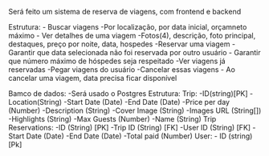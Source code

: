Será feito um sistema de reserva de viagens, com frontend e backend

Estrutura:
    - Buscar viagens
        -Por localização, por data inicial, orçamneto máximo
    - Ver detalhes de uma viagem
        -Fotos(4), descrição, foto principal, destaques, preço por noite, data, hospedes
    -Reservar uma viagem
        - Garantir que data selecionada não foi reservada por outro usuário
        - Garantir que número máximo de hóspedes seja respeitado
    -Ver viagens já reservadas
        -Pegar viagens do usuário
    -Cancelar essas viagens
        - Ao cancelar uma viagem, data precisa ficar disponível


Bamco de dados:
    -Será usado o Postgres
    Estrutura:
        Trip:
            -ID(string)[PK]
            -Location(String)
            -Start Date (Date)
            -End Date (Date)
            -Price per day (Number)
            -Description (String)
            -Cover Image (String)
            -Images URL (String[])
            -Highlights (String)
            -Max Guests (Number)
            -Name (String)
        Trip Reservations:
            -ID (String) [PK]
            -Trip ID (String) [FK]
            -User ID (String) [FK]
            -Start Date (Date)
            -End Date (Date)
            -Total paid (Number)
        User:
            - ID (string) [Pk]
            
